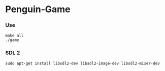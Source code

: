# Penguin-Game

### Use
```
make all
./game
```

### SDL 2
```
sudo apt-get install libsdl2-dev libsdl2-image-dev libsdl2-mixer-dev
```
